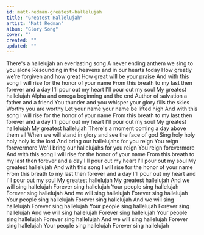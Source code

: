 ```yaml
---
id: matt-redman-greatest-hallelujah
title: "Greatest Hallelujah"
artist: "Matt Redman"
album: "Glory Song"
cover: ""
created: ""
updated: ""
---
```


There's a hallelujah an everlasting song
A never ending anthem we sing to you alone
Resounding in the heavens and in our hearts today
How greatly we're forgiven and how great
How great will be your praise
And with this song I will rise for the honor of your name
From this breath to my last then forever and a day
I'll pour out my heart I'll pour out my soul
My greatest hallelujah
Alpha and omega beginning and the end
Author of salvation a father and a friend
You thunder and you whisper your glory fills the skies
Worthy you are worthy
Let your name your name be lifted high
And with this song I will rise for the honor of your name
From this breath to my last then forever and a day
I'll pour out my heart I'll pour out my soul
My greatest hallelujah
My greatest hallelujah
There's a moment coming a day above them all
When we will stand in glory and see the face of god
Sing holy holy holy holy is the lord
And bring our hallelujahs for you reign
You reign forevermore
We'll bring our hallelujahs for you reign
You reign forevermore
And with this song I will rise for the honor of your name
From this breath to my last then forever and a day
I'll pour out my heart I'll pour out my soul
My greatest hallelujah
And with this song I will rise for the honor of your name
From this breath to my last then forever and a day
I'll pour out my heart and I'll pour out my soul
My greatest hallelujah
My greatest hallelujah
And we will sing hallelujah
Forever sing hallelujah
Your people sing hallelujah
Forever sing hallelujah
And we will sing hallelujah
Forever sing hallelujah
Your people sing hallelujah
Forever sing hallelujah
And we will sing hallelujah
Forever sing hallelujah
Your people sing hallelujah
Forever sing hallelujah
And we will sing hallelujah
Forever sing hallelujah
Your people sing hallelujah
Forever sing hallelujah
And we will sing hallelujah
Forever sing hallelujah
Your people sing hallelujah
Forever sing hallelujah